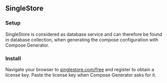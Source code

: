## SingleStore


### Setup
SingleStore is considered as database service and can therefore be found in database collection, when generating the compose configuration with Compose Generator.

### Install
Navigate your browser to [singlestore.com/free](https://singlestore.com/free) and register to obtain a license key. Paste the license key when Compose Generator asks for it.